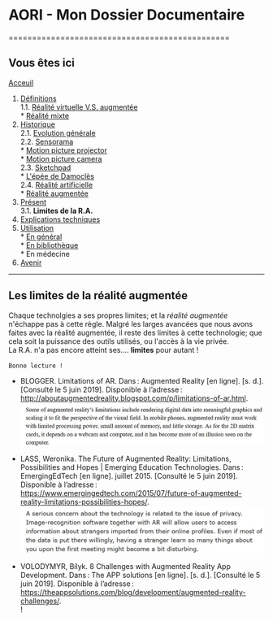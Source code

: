 # AORI - Mon Dossier Documentaire
===============================================

## Vous êtes ici  
[Acceuil](Introduction.md)

1. [Définitions](Definition.md)  
  1.1. [Réalité virtuelle V.S. augmentée](vs.md)    
         * [Réalité mixte](mixed.md)  
2. [Historique](Histoire.md)  
  2.1. [Evolution générale](evolution.md)  
  2.2. [Sensorama](sensorama.md)  
         * [Motion picture projector](premierei.md)   
         * [Motion picture camera](secondei.md)  
  2.3. [Sketchpad](logiciel.md)  
         * [L'épée de Damoclès](epee.md)  
  2.4. [Réalité artificielle](rearti.md)  
         * [Réalité augmentée](ra.md)  
3. [Présent](present.md)  
  3.1. **Limites de la R.A.**   
4. [Explications techniques](Fonctionnement.md)  
5. [Utilisation](utilisation.md)  
         * [En général](engeneral.md)  
         * [En bibliothèque](bibli.md)  
         * En médecine  
 6. [Avenir](Avenir.md)  

-----------------------------------------------
 
 **Les limites de la réalité augmentée** 
 --------------------------------------------------------------------------------------------------------------------------------------
Chaque technolgies a ses propres limites; et la *réalité augmentée* n'échappe pas à cette règle. Malgré les larges avancées que nous avons faites avec la réalité augmentée, il reste des limites à cette technologie; que cela soit la puissance des outils utilisés, ou l'accès à la vie privée.  
La R.A. n'a pas encore atteint ses.... __limites__ pour autant !
````
Bonne lecture !
````

* BLOGGER. Limitations of AR. Dans : Augmented Reality [en ligne]. [s. d.]. [Consulté le 5 juin 2019]. Disponible à l’adresse : http://aboutaugmentedreality.blogspot.com/p/limitations-of-ar.html.  
![limitations 1](/Images/li1.JPG)  

* LASS, Weronika. The Future of Augmented Reality: Limitations, Possibilities and Hopes | Emerging Education Technologies. Dans : EmergingEdTech [en ligne]. juillet 2015. [Consulté le 5 juin 2019]. Disponible à l’adresse : https://www.emergingedtech.com/2015/07/future-of-augmented-reality-limitations-possibilities-hopes/.  
![limitations 2](/Images/li2.JPG)  

* VOLODYMYR, Bilyk. 8 Challenges with Augmented Reality App Development. Dans : The APP solutions [en ligne]. [s. d.]. [Consulté le 5 juin 2019]. Disponible à l’adresse : https://theappsolutions.com/blog/development/augmented-reality-challenges/.  
!

